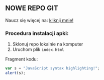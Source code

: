 ## NOWE REPO GIT

Naucz się więcej na:
[kliknij mnie!](http://www.wsb.pl)

### Procedura instalacji apki:
1. Sklonuj repo lokalnie na komputer
2. Uruchom plik ```index.html```

Fragment kodu:
```javascript
var s = "JavaScript syntax highlighting!";
alert(s);
```
